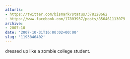 ```yaml
---
alturls:
- https://twitter.com/bismark/status/378128662
- https://www.facebook.com/17803937/posts/856461113079
archive:
- 2007-10
date: '2007-10-31T16:00:02+00:00'
slug: '1193846402'
---
```


dressed up like a zombie college student.

